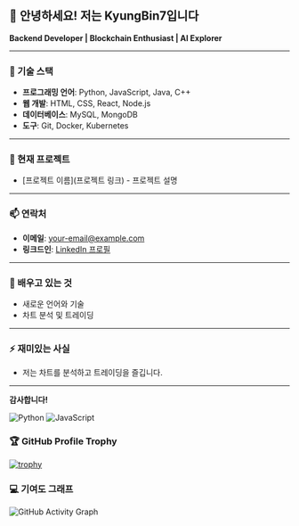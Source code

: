 ## 👋 안녕하세요! 저는 KyungBin7입니다

**Backend Developer | Blockchain Enthusiast | AI Explorer**

---

### 🔧 기술 스택
- **프로그래밍 언어**: Python, JavaScript, Java, C++
- **웹 개발**: HTML, CSS, React, Node.js
- **데이터베이스**: MySQL, MongoDB
- **도구**: Git, Docker, Kubernetes

---

### 💼 현재 프로젝트
- [프로젝트 이름](프로젝트 링크) - 프로젝트 설명

---

### 📫 연락처
- **이메일**: your-email@example.com
- **링크드인**: [LinkedIn 프로필](https://www.linkedin.com/in/KyungBin7)

---

### 🌱 배우고 있는 것
- 새로운 언어와 기술
- 차트 분석 및 트레이딩

---

### ⚡ 재미있는 사실
- 저는 차트를 분석하고 트레이딩을 즐깁니다.

---

**감사합니다!**



![Python](https://img.shields.io/badge/Python-3776AB?style=flat&logo=python&logoColor=white)
![JavaScript](https://img.shields.io/badge/JavaScript-F7DF1E?style=flat&logo=javascript&logoColor=black)

### 🏆 GitHub Profile Trophy
[![trophy](https://github-profile-trophy.vercel.app/?username=KyungBin7&theme=onedark)](https://github.com/ryo-ma/github-profile-trophy)

### 💻 기여도 그래프
![GitHub Activity Graph](https://activity-graph.herokuapp.com/graph?username=KyungBin7&theme=dracula)


